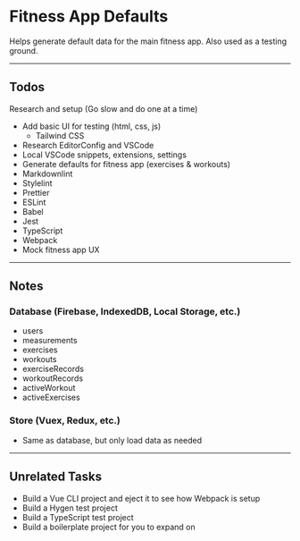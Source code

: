 # Fitness App Defaults

Helps generate default data for the main fitness app. Also used as a testing ground.

---

## Todos

Research and setup (Go slow and do one at a time)

- Add basic UI for testing (html, css, js)
  - Tailwind CSS
- Research EditorConfig and VSCode
- Local VSCode snippets, extensions, settings
- Generate defaults for fitness app (exercises & workouts)
- Markdownlint
- Stylelint
- Prettier
- ESLint
- Babel
- Jest
- TypeScript
- Webpack
- Mock fitness app UX

---

## Notes

### Database (Firebase, IndexedDB, Local Storage, etc.)

- users
- measurements
- exercises
- workouts
- exerciseRecords
- workoutRecords
- activeWorkout
- activeExercises

### Store (Vuex, Redux, etc.)

- Same as database, but only load data as needed

---

## Unrelated Tasks

- Build a Vue CLI project and eject it to see how Webpack is setup
- Build a Hygen test project
- Build a TypeScript test project
- Build a boilerplate project for you to expand on
